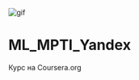 ![gif](https://user-images.githubusercontent.com/73946874/127024863-0474df46-1d9a-47e7-8dbb-aaf64da339fb.gif)
# ML_MPTI_Yandex
Курс на Coursera.org 
